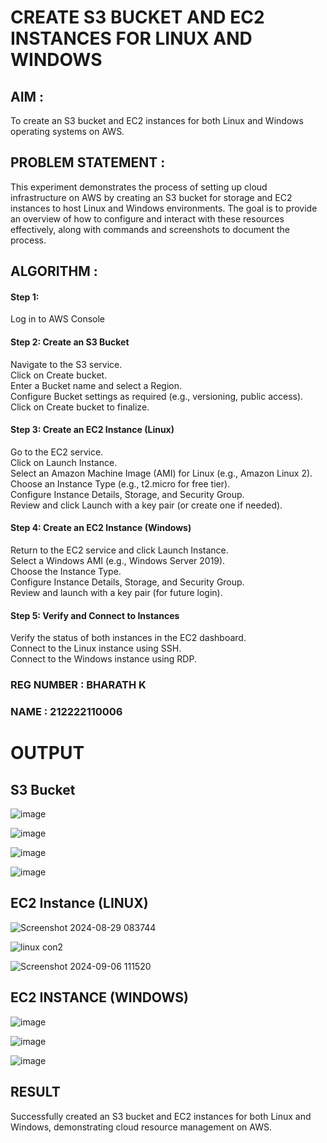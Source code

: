  # CREATE S3 BUCKET AND EC2 INSTANCES FOR LINUX AND WINDOWS

## AIM :
To create an S3 bucket and EC2 instances for both Linux and Windows operating systems on AWS.

## PROBLEM STATEMENT :
This experiment demonstrates the process of setting up cloud infrastructure on AWS by creating an S3 bucket for storage and EC2 instances to host Linux and Windows environments. The goal is to provide an overview of how to configure and interact with these resources effectively, along with commands and screenshots to document the process.

## ALGORITHM :

#### Step 1:
Log in to AWS Console</br>

#### Step 2: Create an S3 Bucket</br>
Navigate to the S3 service.</br>
Click on Create bucket.</br>
Enter a Bucket name and select a Region.</br>
Configure Bucket settings as required (e.g., versioning, public access).</br>
Click on Create bucket to finalize.</br>

#### Step 3: Create an EC2 Instance (Linux)
Go to the EC2 service.</br>
Click on Launch Instance.</br>
Select an Amazon Machine Image (AMI) for Linux (e.g., Amazon Linux 2).</br>
Choose an Instance Type (e.g., t2.micro for free tier).</br>
Configure Instance Details, Storage, and Security Group.</br>
Review and click Launch with a key pair (or create one if needed).</br>

#### Step 4: Create an EC2 Instance (Windows)
Return to the EC2 service and click Launch Instance.</br>
Select a Windows AMI (e.g., Windows Server 2019).</br>
Choose the Instance Type.</br>
Configure Instance Details, Storage, and Security Group.</br>
Review and launch with a key pair (for future login).</br>

#### Step 5: Verify and Connect to Instances
Verify the status of both instances in the EC2 dashboard.</br>
Connect to the Linux instance using SSH.</br>
Connect to the Windows instance using RDP.</br>

### REG NUMBER : BHARATH K
### NAME : 212222110006

# OUTPUT

## S3 Bucket

![image](https://github.com/user-attachments/assets/958fab86-63c0-4e20-b81f-2bebf03bb343)


![image](https://github.com/user-attachments/assets/9efc675f-c3dc-4760-ad9f-c8df0126dc58)


![image](https://github.com/user-attachments/assets/c9abc0fc-61f2-4202-a2e5-6f47b163e3a4)

![image](https://github.com/user-attachments/assets/358d5ecb-ca26-44e1-be08-bd72975279a3)



## EC2 Instance (LINUX)

![Screenshot 2024-08-29 083744](https://github.com/user-attachments/assets/590d04d3-489f-4435-8098-ff61a3165827)


![linux con2](https://github.com/user-attachments/assets/e01d9ca7-6a6e-44b8-a9e6-3ba78dc610b0)

![Screenshot 2024-09-06 111520](https://github.com/user-attachments/assets/b37c267d-e65e-4574-960e-6f9effda25fd)


## EC2 INSTANCE (WINDOWS)

![image](https://github.com/user-attachments/assets/5b1e832a-b09c-431a-a100-f1c99007b47d)

![image](https://github.com/user-attachments/assets/9a577013-4284-4024-a03b-2681c2fec056)

![image](https://github.com/user-attachments/assets/12ae53a3-8ec6-43a5-ab43-ba7e6facbe9e)


## RESULT
 Successfully created an S3 bucket and EC2 instances for both Linux and Windows, demonstrating cloud resource management on AWS.


  
